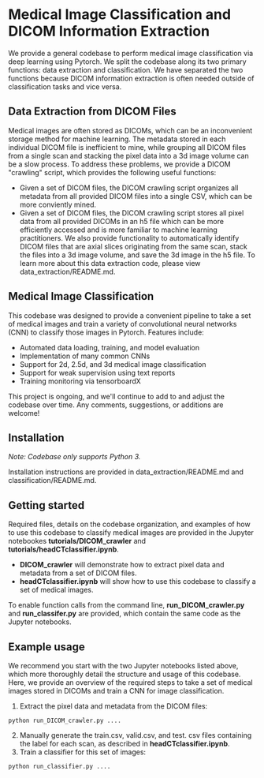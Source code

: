 # Medical Image Classification and DICOM Information Extraction

We provide a general codebase to perform medical image classification via deep learning using Pytorch. We split the codebase along its two primary functions: data extraction and classification. We have separated the two functions because DICOM information extraction is often needed outside of classification tasks and vice versa.

## Data Extraction from DICOM Files
Medical images are often stored as DICOMs, which can be an inconvenient storage method for machine learning. The metadata stored in each individual DICOM file is inefficient to mine, while grouping all DICOM files from a single scan and stacking the pixel data into a 3d image volume can be a slow process. To address these problems, we provide a DICOM "crawling" script, which provides the following useful functions: 
- Given a set of DICOM files, the DICOM crawling script organizes all metadata from all provided DICOM files into a single CSV, which can be more conviently mined. 
- Given a set of DICOM files, the DICOM crawling script stores all pixel data from all provided DICOMs in an h5 file which can be more efficiently accessed and is more familiar to machine learning practitioners. We also provide functionality to automatically identify DICOM files that are axial slices originating from the same scan, stack the files into a 3d image volume, and save the 3d image in the h5 file.
To learn more about this data extraction code, please view data_extraction/README.md. 

## Medical Image Classification
This codebase was designed to provide a convenient pipeline to take a set of medical images and train a variety of convolutional neural networks (CNN) to classify those images in Pytorch. Features include:

- Automated data loading, training, and model evaluation
- Implementation of many common CNNs
- Support for 2d, 2.5d, and 3d medical image classification
- Support for weak supervision using text reports
- Training monitoring via tensorboardX

This project is ongoing, and we'll continue to add to and adjust the codebase over time. Any comments, suggestions, or additions are welcome!

## Installation 

*Note: Codebase only supports Python 3.*

Installation instructions are provided in data_extraction/README.md and classification/README.md.

## Getting started
Required files, details on the codebase organization, and examples of how to use this codebase to classify medical images are provided in the Jupyter notebookes __tutorials/DICOM_crawler__ and __tutorials/headCTclassifier.ipynb__. 
- __DICOM_crawler__ will demonstrate how to extract pixel data and metadata from a set of DICOM files.
- __headCTclassifier.ipynb__ will show how to use this codebase to classify a set of medical images.

To enable function calls from the command line, __run_DICOM_crawler.py__ and __run_classifer.py__ are provided, which contain the same code as the Jupyter notebooks.

## Example usage
We recommend you start with the two Jupyter notebooks listed above, which more thoroughly detail the structure and usage of this codebase. Here, we provide an overview of the required steps to take a set of medical images stored in DICOMs and train a CNN for image classification.

1. Extract the pixel data and metadata from the DICOM files:
```
python run_DICOM_crawler.py ....
```
2. Manually generate the train.csv, valid.csv, and test. csv files containing the label for each scan, as described in __headCTclassifier.ipynb__.
3. Train a classifier for this set of images:
```
python run_classifier.py ....
```
